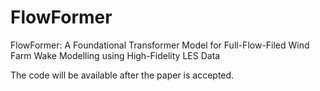 # FlowFormer
FlowFormer: A Foundational Transformer Model for Full-Flow-Filed Wind Farm Wake Modelling using High-Fidelity LES Data

The code will be available after the paper is accepted.
